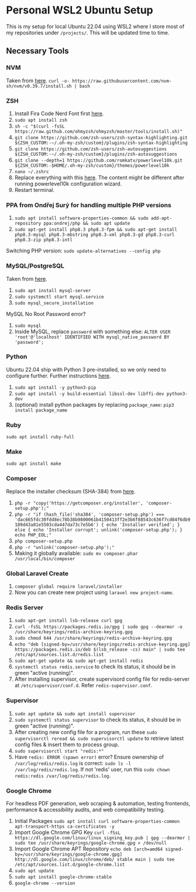 # Personal WSL2 Ubuntu Setup
This is my setup for local Ubuntu 22.04 using WSL2 where I store most of my repositories under `/projects/`. This will be updated time to time.

## Necessary Tools
### NVM
Taken from [here](https://github.com/nvm-sh/nvm).
`curl -o- https://raw.githubusercontent.com/nvm-sh/nvm/v0.39.7/install.sh | bash`

### ZSH
1. Install Fira Code Nerd Font first [here](https://github.com/ryanoasis/nerd-fonts/releases).
2. `sudo apt install zsh`
3. `sh -c "$(curl -fsSL https://raw.github.com/ohmyzsh/ohmyzsh/master/tools/install.sh)"`
4. `git clone https://github.com/zsh-users/zsh-syntax-highlighting.git ${ZSH_CUSTOM:-~/.oh-my-zsh/custom}/plugins/zsh-syntax-highlighting`
5. `git clone https://github.com/zsh-users/zsh-autosuggestions ${ZSH_CUSTOM:-~/.oh-my-zsh/custom}/plugins/zsh-autosuggestions`
6. `git clone --depth=1 https://github.com/romkatv/powerlevel10k.git ${ZSH_CUSTOM:-$HOME/.oh-my-zsh/custom}/themes/powerlevel10k`
7. `nano ~/.zshrc`
8. Replace everything with this [here](https://github.com/azri-cs/wsl2-setup/blob/main/.zshrc). The content might be different after running powerlevel10k configuration wizard.
9. Restart terminal.


### PPA from Ondřej Surý for handling multiple PHP versions
1. `sudo apt install software-properties-common && sudo add-apt-repository ppa:ondrej/php && sudo apt update`
2. `sudo apt-get install php8.3 php8.3-fpm && sudo apt-get install php8.3-mysql php8.3-mbstring php8.3-xml php8.3-gd php8.3-curl php8.3-zip php8.3-intl`

Switching PHP version: `sudo update-alternatives --config php`

### MySQL/PostgreSQL
Taken from [here](https://www.digitalocean.com/community/tutorials/how-to-install-mysql-on-ubuntu-22-04).
1. `sudo apt install mysql-server`
2. `sudo systemctl start mysql.service`
3. `sudo mysql_secure_installation`

MySQL No Root Password error?
1. `sudo mysql`
2. Inside MySQL, replace `password` with something else: `ALTER USER 'root'@'localhost' IDENTIFIED WITH mysql_native_password BY 'password';`

### Python
Ubuntu 22.04 ship with Python 3 pre-installed, so we only need to configure further. Further instructions [here](https://www.digitalocean.com/community/tutorials/how-to-install-python-3-and-set-up-a-programming-environment-on-ubuntu-22-04).
1. `sudo apt install -y python3-pip`
2. `sudo apt install -y build-essential libssl-dev libffi-dev python3-dev`
3. (optional) install python packages by replacing `package_name`: `pip3 install package_name`

### Ruby
`sudo apt install ruby-full`

### Make
`sudo apt install make`

### Composer
Replace the installer checksum (SHA-384) from [here](https://composer.github.io/pubkeys.html).
1. `php -r "copy('https://getcomposer.org/installer', 'composer-setup.php');"`
2. `php -r "if (hash_file('sha384', 'composer-setup.php') === 'dac665fdc30fdd8ec78b38b9800061b4150413ff2e3b6f88543c636f7cd84f6db9189d43a81e5503cda447da73c7e5b6') { echo 'Installer verified'; } else { echo 'Installer corrupt'; unlink('composer-setup.php'); } echo PHP_EOL;"`
3. `php composer-setup.php`
4. `php -r "unlink('composer-setup.php');"`
5. Making it globally available: `sudo mv composer.phar /usr/local/bin/composer`

### Global Laravel Create
1. `composer global require laravel/installer`
2. Now you can create new project using `laravel new project-name`.

### Redis Server
1. `sudo apt-get install lsb-release curl gpg`
2. `curl -fsSL https://packages.redis.io/gpg | sudo gpg --dearmor -o /usr/share/keyrings/redis-archive-keyring.gpg`
3. `sudo chmod 644 /usr/share/keyrings/redis-archive-keyring.gpg`
4. `echo "deb [signed-by=/usr/share/keyrings/redis-archive-keyring.gpg] https://packages.redis.io/deb $(lsb_release -cs) main" | sudo tee /etc/apt/sources.list.d/redis.list`
5. `sudo apt-get update && sudo apt-get install redis`
6. `systemctl status redis.service` to check its status, it should be in green "active (running)".
7. After installing supervisor, create supervisord config file for redis-server at `/etc/supervisor/conf.d`. Refer `redis-supervisor.conf`.

### Supervisor
1. `sudo apt update && sudo apt install supervisor`
2. `sudo systemctl status supervisor` to check its status, it should be in green "active (running)".
3. After creating new config file for a program, run these `sudo supervisorctl reread && sudo supervisorctl update`  to retrieve latest config files & insert them to process group.
4. `sudo supervisorctl start "redis:*"`
5. Have `redis: ERROR (spawn error)` error? Ensure ownership of `/var/log/redis/redis.log` is correct: `sudo ls -l /var/log/redis/redis.log`. If not 'redis' user, run this `sudo chown redis:redis /var/log/redis/redis.log`.

### Google Chrome
For headless PDF generation, web scraping & automation, testing frontends, performance & accessibility audits, and web compatibility testing.
1. Initial Packages `sudo apt install curl software-properties-common apt-transport-https ca-certificates -y`
2. Import Google Chrome GPG Key `curl -fSsL https://dl.google.com/linux/linux_signing_key.pub | gpg --dearmor | sudo tee /usr/share/keyrings/google-chrome.gpg > /dev/null`
3. Import Google Chrome APT Repository `echo deb [arch=amd64 signed-by=/usr/share/keyrings/google-chrome.gpg] http://dl.google.com/linux/chrome/deb/ stable main | sudo tee /etc/apt/sources.list.d/google-chrome.list`
4. `sudo apt update`
5. `sudo apt install google-chrome-stable`
6. `google-chrome --version`
